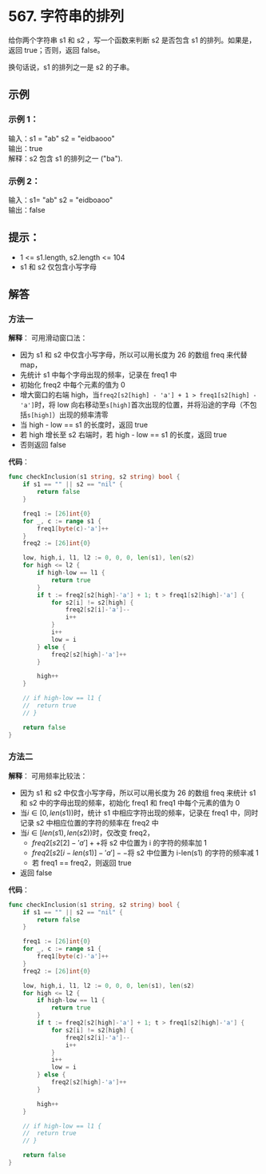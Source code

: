 # 567. 字符串的排列

给你两个字符串 s1 和 s2 ，写一个函数来判断 s2 是否包含 s1 的排列。如果是，返回 true；否则，返回 false。

换句话说，s1 的排列之一是 s2 的子串。

## 示例

### 示例 1：

输入：s1 = "ab" s2 = "eidbaooo"  
输出：true  
解释：s2 包含 s1 的排列之一 ("ba").

### 示例 2：

输入：s1= "ab" s2 = "eidboaoo"  
输出：false

## 提示：

- 1 <= s1.length, s2.length <= 104
- s1 和 s2 仅包含小写字母

## 解答

### 方法一

**解释**：
可用滑动窗口法：

- 因为 s1 和 s2 中仅含小写字母，所以可以用长度为 26 的数组 freq 来代替 map，
- 先统计 s1 中每个字母出现的频率，记录在 freq1 中
- 初始化 freq2 中每个元素的值为 0
- 增大窗口的右端 high，当`freq2[s2[high] - 'a'] + 1 > freq1[s2[high] - 'a']`时，将 low 向右移动至`s[high]`首次出现的位置，并将沿途的字母（不包括`s[high]`）出现的频率清零
- 当 high - low == s1 的长度时，返回 true
- 若 high 增长至 s2 右端时，若 high - low == s1 的长度，返回 true
- 否则返回 false

**代码**：

```go
func checkInclusion(s1 string, s2 string) bool {
	if s1 == "" || s2 == "nil" {
		return false
	}

	freq1 := [26]int{0}
	for _, c := range s1 {
		freq1[byte(c)-'a']++
	}
	freq2 := [26]int{0}

	low, high,i, l1, l2 := 0, 0, 0, len(s1), len(s2)
	for high <= l2 {
		if high-low == l1 {
			return true
		}
		if t := freq2[s2[high]-'a'] + 1; t > freq1[s2[high]-'a'] {
			for s2[i] != s2[high] {
				freq2[s2[i]-'a']--
				i++
			}
			i++
			low = i
		} else {
			freq2[s2[high]-'a']++
		}

		high++
	}

	// if high-low == l1 {
	// 	return true
	// }

	return false
}
```

### 方法二

**解释**：
可用频率比较法：

- 因为 s1 和 s2 中仅含小写字母，所以可以用长度为 26 的数组 freq 来统计 s1 和 s2 中的字母出现的频率，初始化 freq1 和 freq1 中每个元素的值为 0
- 当$i \in [0,len(s1))$时，统计 s1 中相应字符出现的频率，记录在 freq1 中，同时记录 s2 中相应位置的字符的频率在 freq2 中
- 当$i \in [len(s1),len(s2))$时，仅改变 freq2，
  - $freq2[s2[2]-'a']++$将 s2 中位置为 i 的字符的频率加 1
  - $freq2[s2[i-len(s1)]-' a']--$将 s2 中位置为 i-len(s1) 的字符的频率减 1
  - 若 freq1 == freq2，则返回 true
- 返回 false

**代码**：

```go
func checkInclusion(s1 string, s2 string) bool {
	if s1 == "" || s2 == "nil" {
		return false
	}

	freq1 := [26]int{0}
	for _, c := range s1 {
		freq1[byte(c)-'a']++
	}
	freq2 := [26]int{0}

	low, high,i, l1, l2 := 0, 0, 0, len(s1), len(s2)
	for high <= l2 {
		if high-low == l1 {
			return true
		}
		if t := freq2[s2[high]-'a'] + 1; t > freq1[s2[high]-'a'] {
			for s2[i] != s2[high] {
				freq2[s2[i]-'a']--
				i++
			}
			i++
			low = i
		} else {
			freq2[s2[high]-'a']++
		}

		high++
	}

	// if high-low == l1 {
	// 	return true
	// }

	return false
}
```
